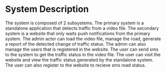 # System Description

The system is composed of 2 subsystems. The primary system is a standalone application
that detects traffic from a video file. The secondary system is a website that only waits
push notifications from the primary system. The admin actor can load the video file, manage
the road, generate a report of the detected change of traffic status. The admin can also manage
the users that is registered in the website. The user can send sms
to the system to get the traffic status in the video file. The user can visit the website and
view the traffic status generated by the standalone system. The user can also register to the website
to recieve sms road status. 
